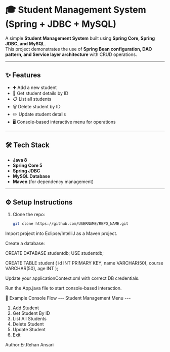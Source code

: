 # 🎓 Student Management System (Spring + JDBC + MySQL)

A simple **Student Management System** built using **Spring Core, Spring JDBC, and MySQL**.  
This project demonstrates the use of **Spring Bean configuration, DAO pattern, and Service layer architecture** with CRUD operations.

---

## ✨ Features
- ➕ Add a new student
- 📖 Get student details by ID
- 📋 List all students
- 🗑️ Delete student by ID
- ✏️ Update student details
- 🖥️ Console-based interactive menu for operations

---

## 🛠️ Tech Stack
- **Java 8**
- **Spring Core 5**
- **Spring JDBC**
- **MySQL Database**
- **Maven** (for dependency management)

---

## ⚙️ Setup Instructions
1. Clone the repo:
   ```bash
   git clone https://github.com/USERNAME/REPO_NAME.git
Import project into Eclipse/IntelliJ as a Maven project.

Create a database:

CREATE DATABASE studentdb;
USE studentdb;

CREATE TABLE student (
  id INT PRIMARY KEY,
  name VARCHAR(50),
  course VARCHAR(50),
  age INT
);


Update your applicationContext.xml with correct DB credentials.

Run the App.java file to start console-based interaction.

📸 Example Console Flow
--- Student Management Menu ---
1. Add Student
2. Get Student By ID
3. List All Students
4. Delete Student
5. Update Student
6. Exit

Author:Er.Rehan Ansari
